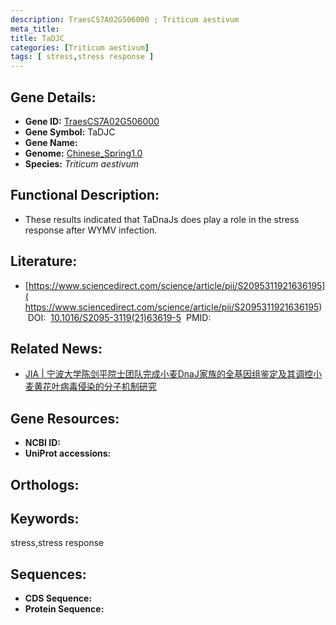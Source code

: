 ```yaml
---
description: TraesCS7A02G506000 ; Triticum aestivum
meta_title:
title: TaDJC
categories: [Triticum aestivum]
tags: [ stress,stress response ]
---
```


## Gene Details:
- **Gene ID:**	[TraesCS7A02G506000]()
- **Gene Symbol:** TaDJC
- **Gene Name:** 
- **Genome:** [Chinese_Spring1.0]()
- **Species:** *Triticum aestivum*

## Functional Description:
   - These results indicated that TaDnaJs does play a role in the stress response after WYMV infection.

## Literature:
   - [https://www.sciencedirect.com/science/article/pii/S2095311921636195]( https://www.sciencedirect.com/science/article/pii/S2095311921636195)&nbsp;&nbsp;DOI:&nbsp;&nbsp;[10.1016/S2095-3119(21)63619-5](https://www.sciencedirect.com/science/article/pii/S2095311921636195)&nbsp;&nbsp;PMID:&nbsp;&nbsp;[](https://pubmed.ncbi.nlm.nih.gov//)

## Related News:
   - [JIA | 宁波大学陈剑平院士团队完成小麦DnaJ家族的全基因组鉴定及其调控小麦黄花叶病毒侵染的分子机制研究](https://mp.weixin.qq.com/s?__biz=Mzg3MDEwNDEyMg==&mid=2247506050&idx=7&sn=2a0184a470ca53e120b125c9c0394910&chksm=ce9075d7f9e7fcc167faecb791787210bee2dfaf614de9eccf96c3d9cda1944cfbc13ca827ad&scene=27#wechat_redirect)

## Gene Resources:
- **NCBI ID:** [](https://www.ncbi.nlm.nih.gov/gene/?term=)
- **UniProt accessions:** [](https://www.uniprot.org/uniprotkb//entry)

## Orthologs:

## Keywords:
stress,stress response

## Sequences:
- **CDS Sequence:**
- **Protein Sequence:**
